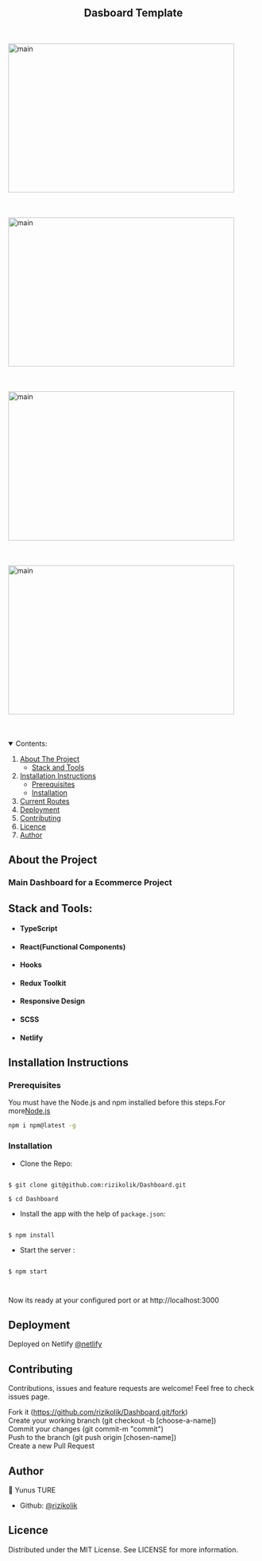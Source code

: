 <h2  align="center">Dasboard Template</h2>

<br>
<p style="display:flex;flex-direction:row;margin-bottom:50px">
<img alt="main" src=".src/assets/1.png"  width="95%" height="300px" style="margin-right:20px"/>
</p>
<p style="display:flex;flex-direction:row;margin-bottom:50px">
<img alt="main" src=".src/assets/2.png" width="95%" height="300px" style="margin-right:20px"/>
</p>
<p style="display:flex;flex-direction:row;margin-bottom:50px">
<img alt="main" src=".src/assets/3.png"  width="95%"height="300px" style="margin-right:20px"/>
</p>
<p style="display:flex;flex-direction:row;margin-bottom:50px">
<img alt="main" src=".src/assets/4.png" width="95%" height="300px"/>
</p>

<details open="open">
  <summary>Contents:</summary>
  <ol>
    <li>
      <a href="#about-the-project">About The Project</a>
      <ul>
       <li><a href="#stack-and-tools">Stack and Tools</a></li>
      </ul>
    </li>
    <li>
      <a href="#installation-instructions">Installation Instructions</a>
      <ul>
        <li><a href="#prerequisites">Prerequisites</a></li>
        <li><a href="#installation">Installation</a></li>
      </ul>
    </li>
    <li><a href="#current-routes">Current Routes</a></li>
      <li><a href="#deployment">Deployment</a></li>
    <li><a href="#contributing">Contributing</a></li>
    <li><a href="#licence">Licence</a></li>
    <li><a href="#author">Author</a></li>
  </ol>
</details>

## About the Project

### Main Dashboard for a Ecommerce Project 

## Stack and Tools:

- #### TypeScript
- #### React(Functional Components)
- #### Hooks
- #### Redux Toolkit
- #### Responsive Design
- #### SCSS
- #### Netlify

## Installation Instructions

### Prerequisites

You must have the Node.js and npm installed before this steps.For more[Node.js](https://nodejs.org/en/download/)

```sh
npm i npm@latest -g
```

### Installation

- Clone the Repo:

```

$ git clone git@github.com:rizikolik/Dashboard.git

$ cd Dashboard

```

- Install the app with the help of `package.json`:

```

$ npm install

```

- Start the server :

```

$ npm start



```

Now its ready at your configured port or at http://localhost:3000


## Deployment

Deployed on Netlify [@netlify](https://dashboard-app-ecommerce.netlify.app/)

## Contributing

Contributions, issues and feature requests are welcome!
Feel free to check issues page.

Fork it (https://github.com/rizikolik/Dashboard.git/fork) <br>
Create your working branch (git checkout -b [choose-a-name]) <br>
Commit your changes (git commit-m "commit") <br>
Push to the branch (git push origin [chosen-name]) <br>
Create a new Pull Request

## Author

👤 Yunus TURE

- Github: [@rizikolik](https://github.com/rizikolik)

## Licence

Distributed under the MIT License. See LICENSE for more information.
